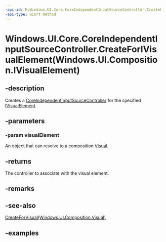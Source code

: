 ```yaml
---
-api-id: M:Windows.UI.Core.CoreIndependentInputSourceController.CreateForIVisualElement(Windows.UI.Composition.IVisualElement)
-api-type: winrt method
---
```


# Windows.UI.Core.CoreIndependentInputSourceController.CreateForIVisualElement(Windows.UI.Composition.IVisualElement)

<!--
public static Windows.UI.Core.CoreIndependentInputSourceController CreateForIVisualElement (Windows.UI.Composition.IVisualElement visualElement);
-->

## -description

Creates a [CoreIndependentInputSourceController](coreindependentinputsourcecontroller.md) for the specified [IVisualElement](../windows.ui.composition/ivisualelement.md).

## -parameters

### -param visualElement

An object that can resolve to a composition [Visual](/uwp/api/windows.ui.composition.visual).

## -returns

The controller to associate with the visual element.

## -remarks

## -see-also

[CreateForVisual(Windows.UI.Composition.Visual)](coreindependentinputsourcecontroller_createforvisual_1451136150.md)

## -examples
